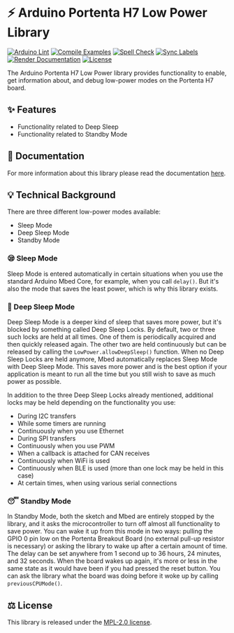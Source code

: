 # ⚡️ Arduino Portenta H7 Low Power Library
[![Arduino Lint](https://github.com/arduino-libraries/Arduino_LowPowerPortentaH7/actions/workflows/arduino-lint.yml/badge.svg)](https://github.com/arduino-libraries/Arduino_LowPowerPortentaH7/actions/workflows/arduino-lint.yml) [![Compile Examples](https://github.com/arduino-libraries/Arduino_LowPowerPortentaH7/actions/workflows/compile-examples.yml/badge.svg)](https://github.com/arduino-libraries/Arduino_LowPowerPortentaH7/actions/workflows/compile-examples.yml) [![Spell Check](https://github.com/arduino-libraries/Arduino_LowPowerPortentaH7/actions/workflows/spell-check.yml/badge.svg)](https://github.com/arduino-libraries/Arduino_LowPowerPortentaH7/actions/workflows/spell-check.yml) [![Sync Labels](https://github.com/arduino-libraries/Arduino_LowPowerPortentaH7/actions/workflows/sync-labels.yml/badge.svg)](https://github.com/arduino-libraries/Arduino_LowPowerPortentaH7/actions/workflows/sync-labels.yml) [![Render Documentation](https://github.com/arduino-libraries/Arduino_LowPowerPortentaH7/actions/workflows/render-documentation.yml/badge.svg)](https://github.com/arduino-libraries/Arduino_LowPowerPortentaH7/actions/workflows/render-documentation.yml)
[![License](https://img.shields.io/badge/License-MPL_2.0-blue)](http://mozilla.org/MPL/2.0/)

The Arduino Portenta H7 Low Power library provides functionality to enable, get information about, and debug low-power modes on the Portenta H7 board.

## ✨ Features

- Functionality related to Deep Sleep
- Functionality related to Standby Mode

## 📖 Documentation

For more information about this library please read the documentation [here](./docs).

## 💡 Technical Background

There are three different low-power modes available:

- Sleep Mode
- Deep Sleep Mode
- Standby Mode

### 😪 Sleep Mode

Sleep Mode is entered automatically in certain situations when you use the standard Arduino Mbed Core, for example, when you call `delay()`. But it's also the mode that saves the least power, which is why this library exists. 

### 🥱 Deep Sleep Mode

Deep Sleep Mode is a deeper kind of sleep that saves more power, but it's blocked by something called Deep Sleep Locks. By default, two or three such locks are held at all times. One of them is periodically acquired and then quickly released again. The other two are held continuously but can be released by calling the `LowPower.allowDeepSleep()` function. When no Deep Sleep Locks are held anymore, Mbed automatically replaces Sleep Mode with Deep Sleep Mode. This saves more power and is the best option if your application is meant to run all the time but you still wish to save as much power as possible.

In addition to the three Deep Sleep Locks already mentioned, additional locks may be held depending on the functionality you use:

- During I2C transfers
- While some timers are running
- Continuously when you use Ethernet
- During SPI transfers
- Continuously when you use PWM
- When a callback is attached for CAN receives
- Continuously when WiFi is used
- Continuously when BLE is used (more than one lock may be held in this case)
- At certain times, when using various serial connections

### 😴 Standby Mode

In Standby Mode, both the sketch and Mbed are entirely stopped by the library, and it asks the microcontroller to turn off almost all functionality to save power. You can wake it up from this mode in two ways: pulling the GPIO 0 pin low on the Portenta Breakout Board (no external pull-up resistor is necessary) or asking the library to wake up after a certain amount of time. The delay can be set anywhere from 1 second up to 36 hours, 24 minutes, and 32 seconds. When the board wakes up again, it's more or less in the same state as it would have been if you had pressed the reset button. You can ask the library what the board was doing before it woke up by calling `previousCPUMode()`.

## ⚖️ License

This library is released under the [MPL-2.0 license](http://mozilla.org/MPL/2.0/).
